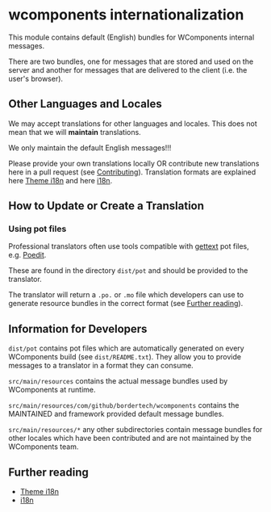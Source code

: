 # wcomponents internationalization

This module contains default (English) bundles for WComponents internal messages.

There are two bundles, one for messages that are stored and used on the server and another for messages that are delivered to the client (i.e. the user's browser).

## Other Languages and Locales
We may accept translations for other languages and locales. This does not mean that we will **maintain** translations.

We only maintain the default English messages!!!

Please provide your own translations locally OR contribute new translations here in a pull request (see [Contributing](https://github.com/BorderTech/wcomponents/wiki/Contributing)).
Translation formats are explained here [Theme i18n](https://github.com/BorderTech/wcomponents/wiki/Theme-i18n) and here [i18n](https://github.com/BorderTech/wcomponents/wiki/i18n).

## How to Update or Create a Translation

### Using pot files
Professional translators often use tools compatible with [gettext](https://www.gnu.org/software/gettext/manual/gettext.html) pot files, e.g. [Poedit](https://poedit.net/).

These are found in the directory `dist/pot` and should be provided to the translator.

The translator will return a `.po.` or `.mo` file which developers can use to generate resource bundles in the correct format (see [Further reading](#further-reading)).

## Information for Developers
`dist/pot` contains pot files which are automatically generated on every WComponents build (see `dist/README.txt`). They allow you to provide messages to a translator in a format they can consume.

`src/main/resources` contains the actual message bundles used by WComponents at runtime.

`src/main/resources/com/github/bordertech/wcomponents` contains the MAINTAINED and framework provided default message bundles.

`src/main/resources/*` any other subdirectories contain message bundles for other locales which have been contributed and are not maintained by the WComponents team.

## Further reading
* [Theme i18n](https://github.com/BorderTech/wcomponents/wiki/Theme-i18n)
* [i18n](https://github.com/BorderTech/wcomponents/wiki/i18n)
